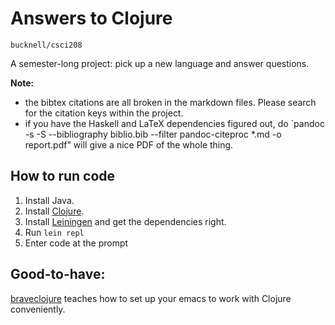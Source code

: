 # Answers to Clojure

`bucknell/csci208`

A semester-long project: pick up a new language and answer questions.


__Note:__ 

- the bibtex citations are all broken in the markdown files. Please search for the citation keys within the project.
- if you have the Haskell and LaTeX dependencies figured out, do `pandoc -s -S --bibliography biblio.bib --filter pandoc-citeproc *.md -o report.pdf" will give a nice PDF of the whole thing.



## How to run code


1. Install Java.
2. Install [Clojure](http://clojure.org/getting_started).
3. Install [Leiningen](http://leiningen.org) and get the dependencies right.
4. Run `lein repl`
5. Enter code at the prompt


## Good-to-have:

[braveclojure](http://www.braveclojure.com/basic-emacs/) teaches how to set up your emacs to work with Clojure conveniently.
